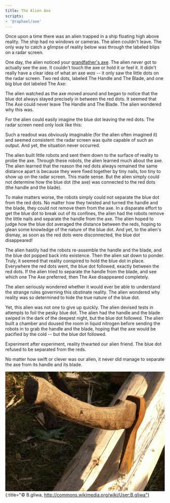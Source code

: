 ```yaml
---
title: The Alien Axe
scripts:
- '@raphael/axe'
---
```

Once upon a time there was an alien trapped in a ship floating high above reality. The ship had no windows or cameras. The alien couldn't leave. The only way to catch a glimpse of reality below was through the labeled blips on a radar screen.

One day, the alien noticed your [grandfather's axe](http://en.wikipedia.org/wiki/Ship_of_Theseus). The alien never got to actually see the axe. It couldn't touch the axe or hold it or feel it. It didn't really have a clear idea of what an axe *was* -- it only saw the little dots on the radar screen. Two red dots, labeled The Handle and The Blade, and one big blue dot labeled The Axe:

<div class="axe"></div>

The alien watched as the axe moved around and began to notice that the blue dot always stayed precisely in between the red dots. It seemed that The Axe could never leave The Handle and The Blade. The alien wondered why this was.

For the alien could easily imagine the blue dot leaving the red dots. The radar screen need only look like this:

<div class="axe" data-axe="[-3, -1]" data-center="[0.5, 2]" data-angle="0.24"></div>

Such a readout was obviously imaginable (for the alien often imagined it) and seemed consistent: the radar screen was quite capable of such an output. And yet, the situation never occurred.

The alien built little robots and sent them down to the surface of reality to probe the axe. Through these robots, the alien learned much about the axe. The alien learned that the reason the red dots always remained the same distance apart is because they were fixed together by tiny nails, too tiny to show up on the radar screen. This made sense. But the alien simply could not determine how the blue dot (the axe) was connected to the red dots (the handle and the blade).

To make matters worse, the robots simply could not separate the blue dot from the red dots. No matter how they twisted and turned the handle and the blade, they could not remove them from the axe. In a disparate effort to get the blue dot to break out of its confines, the alien had the robots remove the little nails and separate the handle from the axe. The alien hoped to judge how the blue dot averaged the distance between the reds, hoping to glean some knowledge of the nature of the blue dot. And yet, to the alien's dismay, as soon as the red dots were disconnected, the blue dot disappeared!

<div class="axe" data-axe="[0.5, 0.8]" data-off="yes" data-spread="3"></div>

The alien hastily had the robots re-assemble the handle and the blade, and the blue dot popped back into existence. Then the alien sat down to ponder. Truly, it seemed that reality conspired to hold the blue dot in place. Everywhere the red dots went, the blue dot followed, exactly between the red dots. If the alien tried to separate the handle from the blade, and see which one The Axe preferred, then The Axe disappeared completely.

The alien seriously wondered whether it would ever be able to understand the strange rules governing this obstinate reality. The alien wondered why reality was so determined to hide the true nature of the blue dot.

Yet, this alien was not one to give up quickly. The alien devised tests in attempts to foil the pesky blue dot. The alien had the handle and the blade swiped in the dark of the deepest night, but the blue dot followed. The alien built a chamber and doused the room in liquid nitrogen before sending the robots in to grab the handle and the blade, hoping that the axe would be pacified by the cold -- but the blue dot followed.

Experiment after experiment, reality thwarted our alien friend. The blue dot refused to be separated from the reds.

No matter how swift or clever was our alien, it never did manage to separate the axe from its handle and its blade.

![Axe](/images/axe.jpg){:title="© B.gliwa, http://commons.wikimedia.org/wiki/User:B.gliwa"}
